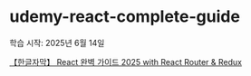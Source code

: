 # udemy-react-complete-guide

학습 시작: 2025년 6월 14일

[【한글자막】 React 완벽 가이드 2025 with React Router & Redux](https://www.udemy.com/course/best-react/?couponCode=KRLETSLEARNNOW)
